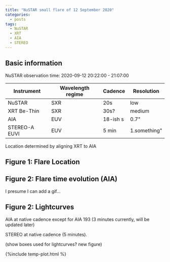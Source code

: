 ```yaml
---
title: "NuSTAR small flare of 12 September 2020"
categories:
  - posts
tags:
  - NuSTAR
  - XRT
  - AIA
  - STEREO
---
```


## Basic information

NuSTAR observation time: 2020-09-12 20:22:00 - 21:07:00


| Instrument | Wavelength regime | Cadence | Resolution |
| --- | --- | --- | --- |
| NuSTAR | SXR | 20s | low |
| XRT Be-Thin| SXR | 30s?| medium|
| AIA | EUV | 18-ish s | 0.7"|
| STEREO-A EUVI | EUV | 5 min | 1.something"|


Location determined by aligning XRT to AIA

## Figure 1: Flare Location

## Figure 2: Flare time evolution (AIA)

I presume I can add a gif...

## Figure 2: Lightcurves

AIA at native cadence except for AIA 193 (3 minutes currently, will be updated later)

STEREO at native cadence (5 minutes).

(show boxes used for lightcurves? new figure)

{%include temp-plot.html %} 
